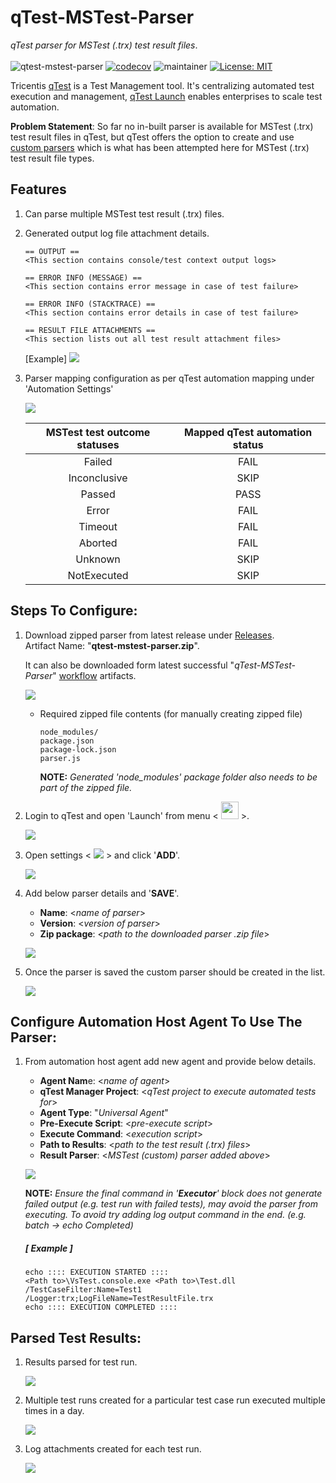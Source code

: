 # **qTest-MSTest-Parser**
*qTest parser for MSTest (.trx) test result files*. </br></br>
![qtest-mstest-parser](https://github.com/abhinavminhas/qtest-mstest-parser/actions/workflows/main.yml/badge.svg)
[![codecov](https://codecov.io/gh/abhinavminhas/qtest-mstest-parser/branch/main/graph/badge.svg?token=JZRDLOU856)](https://codecov.io/gh/abhinavminhas/qtest-mstest-parser)
![maintainer](https://img.shields.io/badge/Creator/Maintainer-abhinavminhas-e65c00)
[![License: MIT](https://img.shields.io/badge/License-MIT-blue.svg)](https://opensource.org/licenses/MIT)

Tricentis [qTest](https://www.tricentis.com/products/unified-test-management-qtest/) is a Test Management tool. It's centralizing automated test execution and management, [qTest Launch](https://www.tricentis.com/resources/qtest-launch-test-automation-management/) enables enterprises to scale test automation.

**Problem Statement**: So far no in-built parser is available for MSTest (.trx) test result files in qTest, but qTest offers the option to create and use [custom parsers](https://documentation.tricentis.com/qtest/od/en/content/launch/automation_host/universal_agent/parsers/develop_custom_test_result_parser_for_universal_agent.htm) which is what has been attempted here for MSTest (.trx) test result file types. </br>

## Features

1. Can parse multiple MSTest test result (.trx) files.
2. Generated output log file attachment details.
   ````
   == OUTPUT == 
   <This section contains console/test context output logs>

   == ERROR INFO (MESSAGE) == 
   <This section contains error message in case of test failure>

   == ERROR INFO (STACKTRACE) == 
   <This section contains error details in case of test failure>
   
   == RESULT FILE ATTACHMENTS == 
   <This section lists out all test result attachment files>
   ````
   [Example]
   <img src="images\log-output.png" > </img>
3. Parser mapping configuration as per qTest automation mapping under 'Automation Settings'

   <img src="images\qTest-automation-mappings.png" > </img>

   | MSTest test outcome statuses | Mapped qTest automation status |
   | :---: | :---: |
   | Failed | FAIL |
   | Inconclusive | SKIP |
   | Passed | PASS |
   | Error | FAIL |
   | Timeout | FAIL |
   | Aborted | FAIL |
   | Unknown | SKIP |
   | NotExecuted | SKIP |

## Steps To Configure:

1. Download zipped parser from latest release under [Releases](https://github.com/abhinavminhas/qtest-mstest-parser/releases).  
   Artifact Name: "**qtest-mstest-parser.zip**".  

   It can also be downloaded form latest successful "*qTest-MSTest-Parser*" [workflow](https://github.com/abhinavminhas/qtest-mstest-parser/actions/workflows/main.yml) artifacts.

   <img src="images\artifacts.png" > </img>

   - Required zipped file contents (for manually creating zipped file)
        ```
        node_modules/
        package.json
        package-lock.json
        parser.js
        ```

      **NOTE:** *Generated 'node_modules' package folder also needs to be part of the zipped file.*

2. Login to qTest and open 'Launch' from menu < <img src="images\qTest-icon.png" width ="28px"> </img> >.

   <img src="images\qTest1.png"> </img>

3. Open settings < <img src="images\settings.png"> </img> > and click '**ADD**'.

   <img src="images\qTest2.png"> </img>

4. Add below parser details and '**SAVE**'.
    - **Name**: <*name of parser*>
    - **Version**: <*version of parser*>
    - **Zip package**: <*path to the downloaded parser .zip file*> </br>

   <img src="images\qTest3.png"> </img>

5. Once the parser is saved the custom parser should be created in the list.

   <img src="images\qTest4.png"> </img>

## Configure Automation Host Agent To Use The Parser:

1. From automation host agent add new agent and provide below details.
   - **Agent Nam**e: <*name of agent*>
   - **qTest Manager Project**: <*qTest project to execute automated tests for*>
   - **Agent Type**: "*Universal Agent*"
   - **Pre-Execute Script**: <*pre-execute script*>
   - **Execute Command**: <*execution script*>
   - **Path to Results**: <*path to the test result (.trx) files*>
   - **Result Parser**: <*MSTest (custom) parser added above*> </br>
   
   <img src="images\add-parser-to-agent.png"> </img>

   **NOTE:** *Ensure the final command in '_**Executor**_' block does not generate failed output (e.g. test run with failed tests), may avoid the parser from executing. To avoid try adding log output command in the end. (e.g. batch -> echo Completed)*
      ##### [ Example ] #####
      ```
      echo :::: EXECUTION STARTED ::::
      <Path to>\VsTest.console.exe <Path to>\Test.dll /TestCaseFilter:Name=Test1 /Logger:trx;LogFileName=TestResultFile.trx
      echo :::: EXECUTION COMPLETED ::::
      ```

## Parsed Test Results:

1. Results parsed for test run.
   
   <img src="images\results.png"> </img>

2. Multiple test runs created for a particular test case run executed multiple times in a day.
   
   <img src="images\execution-runs.png"> </img>

3. Log attachments created for each test run.
   
   <img src="images\execution-run-attachments.png"> </img>
